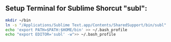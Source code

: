 ## Setup Terminal for Sublime Shorcut "subl":
```bash
mkdir ~/bin
ln -s "/Applications/Sublime Text.app/Contents/SharedSupport/bin/subl" ~/bin/subl
echo 'export PATH=$PATH:$HOME/bin' >> ~/.bash_profile
echo "export EDITOR='subl' -w">> ~/.bash_profile
```
